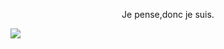 <div align="center">
  <p>Je pense,donc je suis.</p> 
</div>

![](https://cdn.jsdelivr.net/gh/islgl/img-hosting/imgs/banner.gif)
